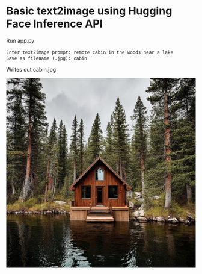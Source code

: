 # Basic text2image using Hugging Face Inference API

Run app.py

```t
Enter text2image prompt: remote cabin in the woods near a lake
Save as filename (.jpg): cabin
```

Writes out cabin.jpg

![cabin](cabin.jpg)
